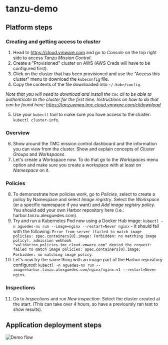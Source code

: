 # tanzu-demo

## Platform steps

### Creating and getting access to cluster
1. Head to https://cloud.vmware.com and go to *Console* on the top right side to access *Tanzu Mission Control*.
2. Create a "Provisioned" cluster on AWS (AWS Creds will have to be configured first).
3. Click on the cluster that has been provisioned and use the "Access this cluster" menu to download the `kubeconfig` file.
4. Copy the contents of the file downloaded into `~/.kube/config`.

_Note that you will need to download and install the `tmc` cli to be able to authenticate to the cluster for the first time. Instructions on how to do that can be found here: https://tanzuemea.tmc.cloud.vmware.com/clidownload_

5. Use your `kubectl` tool to make sure you have access to the cluster: `kubectl cluster-info`.

### Overview
6. Show around the TMC mission control dashboard and the information you can view from the cluster. Show and explain concepts of *Cluster Groups* and *Workspaces*.
7. Let's create a Workspace now. To do that go to the *Workspaces* menu option and make sure you create a workspace with at least on *Namespace* on it.

### Policies
8. To demonostrate how policies work, go to *Policies*, select to create a policy by Namespace and select *Image registry*. Select the *Workspace* (or a specific namespace if you want) and *Add image registry policy*. You should add your own Harbor repository here (i.e.: harbor.tanzu.alexguedes.com).
9. Try and run a Kubernetes Pod now using a Docker Hub image: `kubectl -n aguedes-ns run --image=nginx --restart=Never nginx` - it should fail with the following: `Error from server (failed to match image policies: spec.containers[0].image: Forbidden: no matching image policy): admission webhook "validation.policies.tmc.cloud.vmware.com" denied the request: failed to match image policies: spec.containers[0].image: Forbidden: no matching image policy`.
10. Let's now try the same thing with an image part of the Harbor repository configured: `kubectl -n aguedes-ns run --image=harbor.tanzu.alexguedes.com/nginx/nginx:v1 --restart=Never nginx`.

### Inspections
11. Go to *Inspections* and run *New inspection*. Select the cluster created at the start. (This can take over 4 hours, so have a previoursly ran test to show results).

## Application deployment steps

![Demo flow](https://raw.githubusercontent.com/aguedes-pivotal/tanzu-demo/master/images/demo-flow.png "Demo flow")

